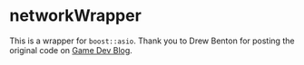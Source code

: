 # networkWrapper

This is a wrapper for `boost::asio`.  Thank you to Drew Benton for
posting the original code
on
[Game Dev Blog](http://www.gamedev.net/blog/950/entry-2249317-a-guide-to-getting-started-with-boostasio?pg=10).

